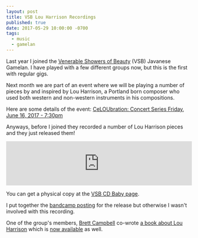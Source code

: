 ```yaml
---
layout: post
title: VSB Lou Harrison Recordings
published: true
date: 2017-05-29 10:00:00 -0700
tags:
  - music
  - gamelan
---
```


Last year I joined the [Venerable Showers of Beauty](http://www.vsbgamelan.org/) (VSB) Javanese Gamelan. I have played with a few different groups now, but this is the first with regular gigs.

Next month we are part of an event where we will be playing a number of pieces by and inspired by Lou Harrison, a Portland born composer who used both western and non-western instruments in his compositions.

Here are some details of the event: [CeLOUbration: Concert Series Friday, June 16, 2017 - 7:30pm](https://www.pdx.edu/music/event/celoubration-concert-series?delta=0)

Anyways, before I joined they recorded a number of Lou Harrison pieces and they just released them! 

<iframe style="border: 0; width: 100%; height: 120px;" src="https://bandcamp.com/EmbeddedPlayer/album=1882333699/size=large/bgcol=ffffff/linkcol=0687f5/tracklist=false/artwork=small/transparent=true/" seamless><a href="http://venerableshowersofbeauty.bandcamp.com/album/cherish-consider-conserve-create-compositions-for-gamelan-by-lou-harrison">Cherish, Consider, Conserve, Create: Compositions for Gamelan by Lou Harrison by The Venerable Showers of Beauty Gamelan</a></iframe>

You can get a physical copy at the [VSB CD Baby page](https://store.cdbaby.com/cd/venerableshowersofbeauty).

<!--more-->

I put together the [bandcamp posting](https://venerableshowersofbeauty.bandcamp.com/releases) for the release but otherwise I wasn't involved with this recording.

One of the group's members, [Brett Campbell](https://brettwriter.wordpress.com) co-wrote [a book about Lou Harrison](https://brettwriter.wordpress.com/2017/04/15/lou-harrison-american-musical-maverick-published-april-3-new-blog/) which is [now available](https://www.amazon.com/Lou-Harrison-American-Musical-Maverick/dp/0253026156/) as well.
